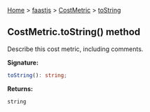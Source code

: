 [Home](./index) &gt; [faastjs](./faastjs.md) &gt; [CostMetric](./faastjs.costmetric.md) &gt; [toString](./faastjs.costmetric.tostring.md)

## CostMetric.toString() method

Describe this cost metric, including comments.

<b>Signature:</b>

```typescript
toString(): string;
```
<b>Returns:</b>

`string`

